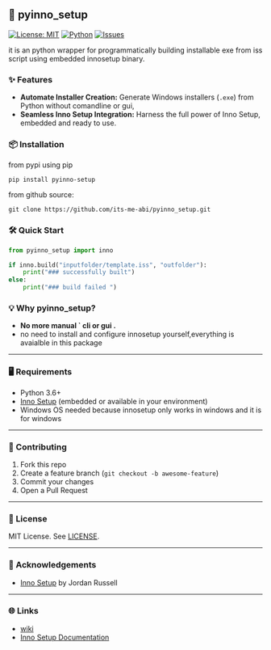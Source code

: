 
## 🚀 pyinno_setup
[![License: MIT](https://img.shields.io/badge/License-MIT-blue.svg)](https://mit-license.org)
[![Python](https://img.shields.io/badge/Python-3.6%2B-blue.svg)](https://www.python.org/)
[![Issues](https://img.shields.io/github/issues/its-me-abi/pyinno_setup.svg)](https://github.com/its-me-abi/pyinno_setup/issues)

it is an python wrapper for programmatically building installable exe from iss script using embedded innosetup binary.  


### ✨ Features

- **Automate Installer Creation:** Generate Windows installers (`.exe`) from Python without comandline or gui,
- **Seamless Inno Setup Integration:** Harness the full power of Inno Setup, embedded and ready to use.

### 📦 Installation
from pypi using pip
```
pip install pyinno-setup
```
from github source:
```
git clone https://github.com/its-me-abi/pyinno_setup.git

```

### 🛠️ Quick Start

```python
from pyinno_setup import inno

if inno.build("inputfolder/template.iss", "outfolder"):
    print("### successfully built")
else:
    print("### build failed ")
```

### 💡 Why pyinno_setup?

- **No more manual ` cli or gui .**
- no need to install and configure innosetup yourself,everything is avaialble in this package
---

### 🖥️ Requirements

- Python 3.6+
- [Inno Setup](https://jrsoftware.org/isinfo.php) (embedded or available in your environment)
- Windows OS needed because innosetup only works in windows and it is for windows

---

### 🤝 Contributing

1. Fork this repo
2. Create a feature branch (`git checkout -b awesome-feature`)
3. Commit your changes
4. Open a Pull Request

---

### 📄 License

MIT License. See [LICENSE](LICENSE).

---

### 🙏 Acknowledgements

- [Inno Setup](https://jrsoftware.org/isinfo.php) by Jordan Russell

---

### 🌐 Links

- [wiki](https://github.com/its-me-abi/pyinno_setup/wiki)
- [Inno Setup Documentation](https://jrsoftware.org/ishelp/index.php)

